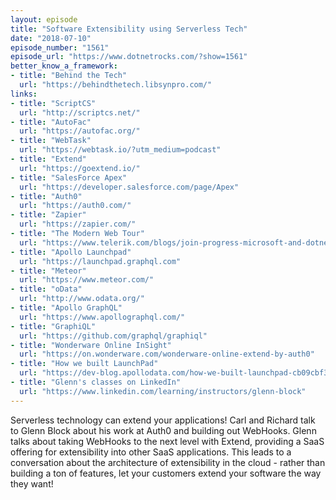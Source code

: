 ```yaml
---
layout: episode
title: "Software Extensibility using Serverless Tech"
date: "2018-07-10"
episode_number: "1561"
episode_url: "https://www.dotnetrocks.com/?show=1561"
better_know_a_framework:
- title: "Behind the Tech"
  url: "https://behindthetech.libsynpro.com/"
links:
- title: "ScriptCS"
  url: "http://scriptcs.net/"
- title: "AutoFac"
  url: "https://autofac.org/"
- title: "WebTask"
  url: "https://webtask.io/?utm_medium=podcast"
- title: "Extend"
  url: "https://goextend.io/"
- title: "SalesForce Apex"
  url: "https://developer.salesforce.com/page/Apex"
- title: "Auth0"
  url: "https://auth0.com/"
- title: "Zapier"
  url: "https://zapier.com/"
- title: "The Modern Web Tour"
  url: "https://www.telerik.com/blogs/join-progress-microsoft-and-dotnet-rocks-modern-web-tour-central-europe"
- title: "Apollo Launchpad"
  url: "https://launchpad.graphql.com"
- title: "Meteor"
  url: "https://www.meteor.com/"
- title: "oData"
  url: "http://www.odata.org/"
- title: "Apollo GraphQL"
  url: "https://www.apollographql.com/"
- title: "GraphiQL"
  url: "https://github.com/graphql/graphiql"
- title: "Wonderware Online InSight"
  url: "https://on.wonderware.com/wonderware-online-extend-by-auth0"
- title: "How we built LaunchPad"
  url: "https://dev-blog.apollodata.com/how-we-built-launchpad-cb09cbf39ab6"
- title: "Glenn's classes on LinkedIn"
  url: "https://www.linkedin.com/learning/instructors/glenn-block"
---
```


Serverless technology can extend your applications! Carl and Richard talk to Glenn Block about his work at Auth0 and building out WebHooks. Glenn talks about taking WebHooks to the next level with Extend, providing a SaaS offering for extensibility into other SaaS applications. This leads to a conversation about the architecture of extensibility in the cloud - rather than building a ton of features, let your customers extend your software the way they want!
